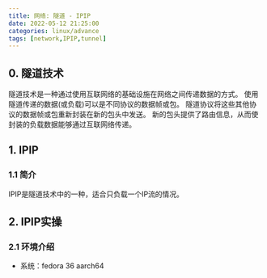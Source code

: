 ```yaml
---
title: 网络: 隧道 - IPIP
date: 2022-05-12 21:25:00
categories: linux/advance
tags: [network,IPIP,tunnel]
---
```



## 0. 隧道技术
隧道技术是一种通过使用互联网络的基础设施在网络之间传递数据的方式。 使用隧道传递的数据(或负载)可以是不同协议的数据帧或包。 隧道协议将这些其他协议的数据帧或包重新封装在新的包头中发送。 新的包头提供了路由信息，从而使封装的负载数据能够通过互联网络传递。

## 1. IPIP
### 1.1 简介
IPIP是隧道技术中的一种，适合只负载一个IP流的情况。

## 2. IPIP实操
### 2.1 环境介绍
- 系统：fedora 36 aarch64
